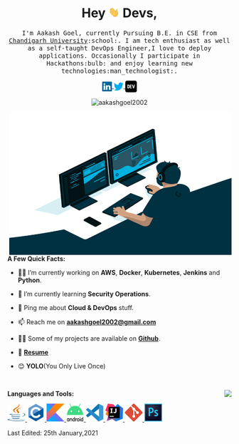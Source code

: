 <h1 align="center">Hey <img src="https://raw.githubusercontent.com/aakashgoel2002/aakashgoel2002/main/assets/hello.gif" width="25px"> Devs,</h1>

<p align="center">
<samp>
    I'm Aakash Goel, currently Pursuing B.E. in CSE from <a href="https://www.cuchd.in/">Chandigarh University</a>:school:. I am tech enthusiast as well as a self-taught DevOps Engineer,I love to deploy applications. Occasionally I participate in Hackathons:bulb: and enjoy learning new technologies:man_technologist:.
  </samp>
</p>
<p align="center">
<a href="https://www.linkedin.com/in/aakashgoel2002/">
  <img align="center" alt="Aakash's LinkedIN" width="22px" src="https://raw.githubusercontent.com/aakashgoel2002/aakashgoel2002/main/assets/linkedin.svg" />
</a>
<a href="https://twitter.com/aakashgoel2002">
  <img align="center" alt="Aakash's Twitter" width="22px" src="https://raw.githubusercontent.com/aakashgoel2002/aakashgoel2002/main/assets/twitter.svg" />
</a>
<a href="https://dev.to/aakashgoel2002/">
  <img align="center" alt="Aakash's Dev Profile" width="26px" src="https://raw.githubusercontent.com/aakashgoel2002/aakashgoel2002/main/assets/devto.svg" />
</a>
</p>
<p align="center"> <img src="https://komarev.com/ghpvc/?username=aakashgoel2002&label=Profile%20views&color=0e75b6&style=flat" alt="aakashgoel2002" /> 
<p align="right">
    <img align="right" alt="GIF" src="https://github.com/aakashgoel2002/aakashgoel2002/blob/main/assets/code.gif?raw=true" width="500" height="320" />
    </p>
<p align="left">
    
**A Few Quick Facts:**

- 👨‍💻 I’m currently working on **AWS**, **Docker**, **Kubernetes**, **Jenkins** and **Python**.

- 🌱 I’m currently learning **Security Operations**.

- 💬 Ping me about **Cloud & DevOps** stuff.

- 📫 Reach me on **aakashgoel2002@gmail.com**

- 👨‍💻 Some of my projects are available on <a href="https://github.com/aakashgoel2002?tab=repositories">**Github**</a>.

- 📄 <a href="https://drive.google.com/file/d/1__dAaNgT7R284tzPhipaqQ5-_mFYwhcd/view?usp=sharing">**Resume**</a>

- 😊 **YOLO**(You Only Live Once)
<br/>
</p>

<p><img align="right" src="https://github-readme-stats.vercel.app/api/top-langs/?username=aakashgoel2002&layout=compact&theme=gruvbox" /></p>

<p align="left">

**Languages and Tools:**

<a href="https://www.java.com" target="_blank"> <img src="https://raw.githubusercontent.com/aakashgoel2002/aakashgoel2002/main/assets/java.svg" alt="java" width="40" height="40"/> </a>
<a href="https://www.cprogramming.com/" target="_blank"> <img src="https://raw.githubusercontent.com/aakashgoel2002/aakashgoel2002/main/assets/c.svg" alt="c" width="40" height="40"/> </a> 
<a href="https://kotlinlang.org" target="_blank"> <img src="https://raw.githubusercontent.com/aakashgoel2002/aakashgoel2002/main/assets/kotlin.svg" alt="kotlin" width="40" height="40"/> </a> 
<a href="https://developer.android.com/" target="_blank"> <img src="https://raw.githubusercontent.com/aakashgoel2002/aakashgoel2002/main/assets/android.svg" alt="android" width="40" height="40"/> </a> 
<a href="https://code.visualstudio.com/" target="_blank"> <img src="https://raw.githubusercontent.com/aakashgoel2002/aakashgoel2002/main/assets/visualStudioCode.svg" alt="git" width="40" height="40"/> </a>
<a href="https://www.jetbrains.com/idea/" target="_blank"> <img src="https://raw.githubusercontent.com/aakashgoel2002/aakashgoel2002/main/assets/intellijIdea.svg" alt="git" width="40" height="40"/> </a>
<a href="https://git-scm.com/" target="_blank"> <img src="https://raw.githubusercontent.com/aakashgoel2002/aakashgoel2002/main/assets/git.svg" alt="git" width="40" height="40"/> </a>
<a href="https://www.photoshop.com/" target="_blank"> <img src="https://raw.githubusercontent.com/aakashgoel2002/aakashgoel2002/main/assets/photoshop.svg" alt="git" width="40" height="40"/> </a> 
</p>
</p>
<p align="left">
    
    
Last Edited: 25th January,2021
</p>
